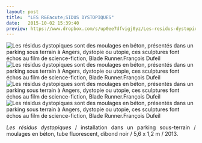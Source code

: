 ```yaml
---
layout: post
title:  "LES R&Eacute;SIDUS DYSTOPIQUES"
date:   2015-10-02 15:39:40
preview: https://www.dropbox.com/s/up0ee7dfvigj0yz/Les-residus-dystopiques-preview.jpg?raw=1
---
```


<img src="https://www.dropbox.com/s/m9v37zljrocbs2t/Les-residus-dystopiques.jpg?raw=1" alt="Les r&eacute;sidus dystopiques sont des moulages en b&eacute;ton, pr&eacute;sent&eacute;s dans un parking sous terrain &agrave; Angers, dystopie ou utopie, ces sculptures font &eacute;chos au film de science-fiction, Blade Runner.Fran&ccedil;ois Dufeil">

<img src="https://www.dropbox.com/s/kpo0yk09gf0n3tt/Les-residus-dystopiques%20%282%29.jpg?raw=1" alt="Les r&eacute;sidus dystopiques sont des moulages en b&eacute;ton, pr&eacute;sent&eacute;s dans un parking sous terrain &agrave; Angers, dystopie ou utopie, ces sculptures font &eacute;chos au film de science-fiction, Blade Runner.Fran&ccedil;ois Dufeil">

<img src="https://www.dropbox.com/s/omypis41xkiz6up/Les-residus-dystopiques%20%283%29.jpg?raw=1" alt="Les r&eacute;sidus dystopiques sont des moulages en b&eacute;ton, pr&eacute;sent&eacute;s dans un parking sous terrain &agrave; Angers, dystopie ou utopie, ces sculptures font &eacute;chos au film de science-fiction, Blade Runner.Fran&ccedil;ois Dufeil">

<img src="https://www.dropbox.com/s/e6maobw0rveq9ji/Les-residus-dystopiques%20%284%29.jpg?raw=1" alt="Les r&eacute;sidus dystopiques sont des moulages en b&eacute;ton, pr&eacute;sent&eacute;s dans un parking sous terrain &agrave; Angers, dystopie ou utopie, ces sculptures font &eacute;chos au film de science-fiction, Blade Runner.Fran&ccedil;ois Dufeil">

<p style="text-align:justify">
<span style="font-style: italic;">Les r&eacute;sidus dystopiques</span> / installation dans un parking sous-terrain / moulages en b&eacute;ton, tube fluorescent, dibond noir / 5,6 x 1,2 m / 2013.
</p>

